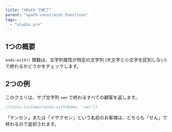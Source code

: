 ```yaml
---
title: "XPath で終了"
parent: "xpath-constraint-functions"
tags:
  - "studio pro"
---
```


## 1つの概要

`ends-with()` 関数は、文字列属性が特定の文字列 (大文字と小文字を区別しない) で終わるかどうかをチェックします。

## 2つの例

このクエリは、サブ文字列 `sen` で終わるすべての顧客を返します。

```java
//Sales.Customer[ends-with(Name, 'sen')]
```

「ヤンセン」または「イサクセン」という名前のお客様は、どちらも「せん」で終わるので返却されます。

